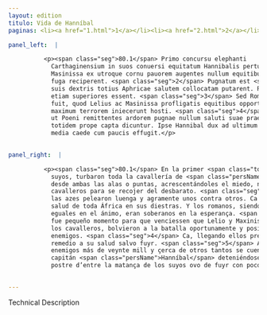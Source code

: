 ```yaml
---
layout: edition
titulo: Vida de Hanníbal
paginas: <li><a href="1.html">1</a></li><li><a href="2.html">2</a></li><li><a href="3.html">3</a></li><li><a href="4.html">4</a></li><li><a href="5.html">5</a></li><li><a href="6.html">6</a></li><li><a href="7.html">7</a></li><li><a href="8.html">8</a></li><li><a href="9.html">9</a></li><li><a href="10.html">10</a></li><li><a href="11.html">11</a></li><li><a href="12.html">12</a></li><li><a href="13.html">13</a></li><li><a href="14.html">14</a></li><li><a href="15.html">15</a></li><li><a href="16.html">16</a></li><li><a href="17.html">17</a></li><li><a href="18.html">18</a></li><li><a href="19.html">19</a></li><li><a href="20.html">20</a></li><li><a href="21.html">21</a></li><li><a href="22.html">22</a></li><li><a href="23.html">23</a></li><li><a href="24.html">24</a></li><li><a href="25.html">25</a></li><li><a href="26.html">26</a></li><li><a href="27.html">27</a></li><li><a href="28.html">28</a></li><li><a href="29.html">29</a></li><li><a href="30.html">30</a></li><li><a href="31.html">31</a></li><li><a href="32.html">32</a></li><li><a href="33.html">33</a></li><li><a href="34.html">34</a></li><li><a href="35.html">35</a></li><li><a href="36.html">36</a></li><li><a href="37.html">37</a></li><li><a href="38.html">38</a></li><li><a href="39.html">39</a></li><li><a href="40.html">40</a></li><li><a href="41.html">41</a></li><li><a href="42.html">42</a></li><li><a href="43.html">43</a></li><li><a href="44.html">44</a></li><li><a href="45.html">45</a></li><li><a href="46.html">46</a></li><li><a href="47.html">47</a></li><li><a href="48.html">48</a></li><li><a href="49.html">49</a></li><li><a href="50.html">50</a></li><li><a href="51.html">51</a></li><li><a href="52.html">52</a></li><li><a href="53.html">53</a></li><li><a href="54.html">54</a></li><li><a href="55.html">55</a></li><li><a href="56.html">56</a></li><li><a href="57.html">57</a></li><li><a href="58.html">58</a></li><li><a href="59.html">59</a></li><li><a href="60.html">60</a></li><li><a href="61.html">61</a></li><li><a href="62.html">62</a></li><li><a href="63.html">63</a></li><li><a href="64.html">64</a></li><li><a href="65.html">65</a></li><li><a href="66.html">66</a></li><li><a href="67.html">67</a></li><li><a href="68.html">68</a></li><li><a href="69.html">69</a></li><li><a href="70.html">70</a></li><li><a href="71.html">71</a></li><li><a href="72.html">72</a></li><li><a href="73.html">73</a></li><li><a href="74.html">74</a></li><li><a href="75.html">75</a></li><li><a href="76.html">76</a></li><li><a href="77.html">77</a></li><li><a href="78.html">78</a></li><li><a href="79.html">79</a></li><li><a href="80.html">80</a></li><li><a href="81.html">81</a></li><li><a href="82.html">82</a></li><li><a href="83.html">83</a></li><li><a href="84.html">84</a></li><li><a href="85.html">85</a></li><li><a href="86.html">86</a></li><li><a href="87.html">87</a></li><li><a href="88.html">88</a></li><li><a href="89.html">89</a></li><li><a href="90.html">90</a></li><li><a href="91.html">91</a></li><li><a href="92.html">92</a></li><li><a href="93.html">93</a></li><li><a href="94.html">94</a></li><li><a href="95.html">95</a></li><li><a href="96.html">96</a></li>

panel_left:  |

          <p><span class="seg">80.1</span> Primo concursu elephanti
            Carthaginensium in suos conuersi equitatum Hannibalis perturbarunt, et Lelius ac
            Masinissa ex utroque cornu pauorem augentes nullum equitibus spatium dederunt, ut se ex
            fuga reciperent. <span class="seg">2</span> Pugnatum est <span class="tooltip">tamen<span class="tooltiptext"><span class="om"><i>om. </i></span> <span class="siglas">P</span> </span></span> a pedestri acie diu atque acriter, cum Poeni superioribus uictoriis fraeti in
            suis dextris totius Aphricae salutem collocatam putarent. Romani autem animo pares spe
            etiam superiores essent. <span class="seg">3</span> Sed Romanis non mediocre momentum ad uictoriam
            fuit, quod Lelius ac Masinissa profligatis equitibus opportune in praelium redeuntes
            maximum terrorem iniecerunt hosti. <span class="seg">4</span> Eorum enim aduentu celeriter factum est,
            ut Poeni remittentes ardorem pugnae nullum saluti suae praeter quam in <span class="tooltip">fugam<span class="tooltiptext">fuga <span class="siglas">E M N P S U W r s</span> </span></span> remedium quaerent. <span class="seg">5</span> Supra .XX. milia hostium eo die a Romanis caesa
            totidem prope capta dicuntur. Ipse Hannibal dux ad ultimum euentum pugnae moratus, e
            media caede cum paucis effugit.</p>
        

panel_right:  |

          <p><span class="seg">80.1</span> En la primer <span class="tooltip">arremetida<span class="tooltiptext">arrematida  </span></span> los elephantes de los carthagineses, bueltos contra los
            suyos, turbaron toda la cavallería de <span class="persName">Hanníbal</span>, y Lelio y Maxinissa
            desde ambas las alas o puntas, acrescentándoles el miedo, ningund espaçio dieron a los
            cavalleros para se recojer del desbarato. <span class="seg">2</span> Pero los peones de cada una de
            las azes pelearon luenga y agramente unos contra otros. Ca los carthagineses, confiando de las victorias passadas, pensavan ser colocada la
            salud de toda África en sus diestras. Y los romanos, siendo
            eguales en el ánimo, eran soberanos en la esperança. <span class="seg">3</span> Mas a los romanos no
            fue pequeño momento para que venciessen que Lelio y Maxinissa, después de desbaratados
            los cavalleros, bolvieron a la batalla oportunamente y posieron muy grande espanto a los
            enemigos. <span class="seg">4</span> Ca, llegando ellos prestamente, se fizo que los carthagineses perdiessen el primer ardor de la pelea y no buscassen otro
            remedio a su salud salvo fuyr. <span class="seg">5</span> Aquel día mataron los romanos de los
            enemigos más de veynte mill y çerca de otros tantos se cuenta ser presos. Y el mesmo
            capitán <span class="persName">Hanníbal</span> deteniéndose fasta el fin de la batalla, ya a la
            postre d’entre la matança de los suyos ovo de fuyr con pocos.</p>
        

---
```


Technical Description 